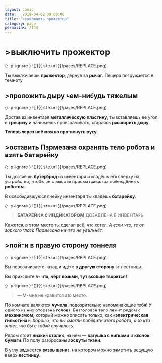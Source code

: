 ```yaml
---
layout: comic
date:   2019-04-02 00:00:00 
title: ">выключить прожектор"
category: page
permalink: /144
---
```

# >выключить прожектор

{: .p-ignore }
![]({{ site.url }}/pages/REPLACE.png)

Ты выключаешь <strong>прожектор</strong>, дёрнув за <strong>рычаг</strong>. Пещера погружается в темноту.

## >проложить дыру чем-нибудь тяжелым

{: .p-ignore }
![]({{ site.url }}/pages/REPLACE.png)

Достав из инвентаря <strong>металлическую пластину</strong>, ты вставляешь её угол в <strong>трещину </strong>и начинаешь проворачивать, стараясь <strong>расширить дыру</strong>.

<strong>Теперь через неё можно протиснуть руку.</strong>

## >оставить Пармезана охранять тело робота и взять батарейку

{: .p-ignore }
![]({{ site.url }}/pages/REPLACE.png)

Ты достаёшь <strong>бутерброд </strong>из инвентаря и кладёшь его сверху на устройство, чтобы он с высоты присматривал за побеждённым <strong>роботом</strong>.

В освободившуюся ячейку инвентаря ты кладёшь <strong>батарейку</strong>.

{: .p-ignore }
![]({{ site.url }}/pages/REPLACE.png)

<blockquote><strong>БАТАРЕЙКА С ИНДИКАТОРОМ</strong> ДОБАВЛЕНА В ИНВЕНТАРЬ</blockquote>

Кажется, в этом месте ты сделал всё, что хотел. <em>А если что, то от зоркого глаза Пармезана ничего не увильнёт.</em>

## >пойти в правую сторону тоннеля

{: .p-ignore }
![]({{ site.url }}/pages/REPLACE.png)

Вы поворачиваете назад и идёте <strong>в другую сторону</strong> от лестницы.

Вы приходите в<strong>-</strong> <strong>что, чёрт возьми, тут вообще творится!</strong>

{: .p-ignore }
![]({{ site.url }}/pages/REPLACE.png)

<blockquote>— М-мне не нравится это место.</blockquote>

По комнате валяются <strong>чучела</strong>, подозрительно напоминающие тебя! У одного из них оторвана <strong>голова</strong>. Безголовое тело лежит рядом с <strong>механизмом</strong>, который можно описать только, как «<strong>электрическая гильотина</strong>». <em>Хорошо, что вы смогли победить этого робота, а то кто знает, что бы с тобой случилось.</em>

Рядом стоит <strong>низкий столик</strong>, на нём — <strong>катушка с нитками</strong> и <strong>клочок бумаги</strong>. По полу разбросаны <strong>лоскуты ткани</strong>.

В углу виднеется <strong>возвышение</strong>, на котором можно заметить ведущую вверх <strong>лестницу</strong>.
